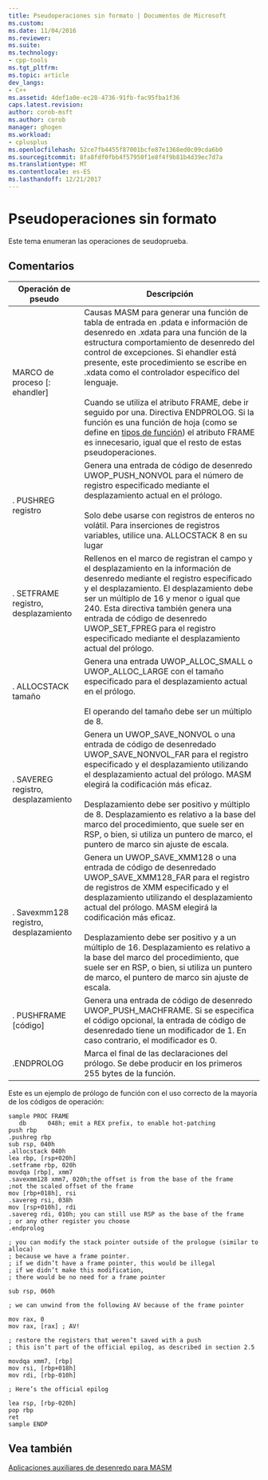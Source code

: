 ```yaml
---
title: Pseudoperaciones sin formato | Documentos de Microsoft
ms.custom: 
ms.date: 11/04/2016
ms.reviewer: 
ms.suite: 
ms.technology:
- cpp-tools
ms.tgt_pltfrm: 
ms.topic: article
dev_langs:
- C++
ms.assetid: 4def1a0e-ec28-4736-91fb-fac95fba1f36
caps.latest.revision: 
author: corob-msft
ms.author: corob
manager: ghogen
ms.workload:
- cplusplus
ms.openlocfilehash: 52ce7fb4455f87001bcfe87e1368ed0c09cda6b0
ms.sourcegitcommit: 8fa8fdf0fbb4f57950f1e8f4f9b81b4d39ec7d7a
ms.translationtype: MT
ms.contentlocale: es-ES
ms.lasthandoff: 12/21/2017
---
```

# <a name="raw-pseudo-operations"></a>Pseudoperaciones sin formato
Este tema enumeran las operaciones de seudoprueba.  
  
## <a name="remarks"></a>Comentarios  
  
|Operación de pseudo|Descripción|  
|----------------------|-----------------|  
|MARCO de proceso [: ehandler]|Causas MASM para generar una función de tabla de entrada en .pdata e información de desenredo en .xdata para una función de la estructura comportamiento de desenredo del control de excepciones.  Si ehandler está presente, este procedimiento se escribe en .xdata como el controlador específico del lenguaje.<br /><br /> Cuando se utiliza el atributo FRAME, debe ir seguido por una. Directiva ENDPROLOG.  Si la función es una función de hoja (como se define en [tipos de función](../build/function-types.md)) el atributo FRAME es innecesario, igual que el resto de estas pseudoperaciones.|  
|. PUSHREG registro|Genera una entrada de código de desenredo UWOP_PUSH_NONVOL para el número de registro especificado mediante el desplazamiento actual en el prólogo.<br /><br /> Solo debe usarse con registros de enteros no volátil.  Para inserciones de registros variables, utilice una. ALLOCSTACK 8 en su lugar|  
|. SETFRAME registro, desplazamiento|Rellenos en el marco de registran el campo y el desplazamiento en la información de desenredo mediante el registro especificado y el desplazamiento. El desplazamiento debe ser un múltiplo de 16 y menor o igual que 240. Esta directiva también genera una entrada de código de desenredo UWOP_SET_FPREG para el registro especificado mediante el desplazamiento actual del prólogo.|  
|. ALLOCSTACK tamaño|Genera una entrada UWOP_ALLOC_SMALL o UWOP_ALLOC_LARGE con el tamaño especificado para el desplazamiento actual en el prólogo.<br /><br /> El operando del tamaño debe ser un múltiplo de 8.|  
|. SAVEREG registro, desplazamiento|Genera un UWOP_SAVE_NONVOL o una entrada de código de desenredado UWOP_SAVE_NONVOL_FAR para el registro especificado y el desplazamiento utilizando el desplazamiento actual del prólogo. MASM elegirá la codificación más eficaz.<br /><br /> Desplazamiento debe ser positivo y múltiplo de 8.  Desplazamiento es relativo a la base del marco del procedimiento, que suele ser en RSP, o bien, si utiliza un puntero de marco, el puntero de marco sin ajuste de escala.|  
|. Savexmm128 registro, desplazamiento|Genera un UWOP_SAVE_XMM128 o una entrada de código de desenredado UWOP_SAVE_XMM128_FAR para el registro de registros de XMM especificado y el desplazamiento utilizando el desplazamiento actual del prólogo. MASM elegirá la codificación más eficaz.<br /><br /> Desplazamiento debe ser positivo y a un múltiplo de 16.  Desplazamiento es relativo a la base del marco del procedimiento, que suele ser en RSP, o bien, si utiliza un puntero de marco, el puntero de marco sin ajuste de escala.|  
|. PUSHFRAME [código]|Genera una entrada de código de desenredo UWOP_PUSH_MACHFRAME. Si se especifica el código opcional, la entrada de código de desenredado tiene un modificador de 1. En caso contrario, el modificador es 0.|  
|.ENDPROLOG|Marca el final de las declaraciones del prólogo.  Se debe producir en los primeros 255 bytes de la función.|  
  
 Este es un ejemplo de prólogo de función con el uso correcto de la mayoría de los códigos de operación:  
  
```  
sample PROC FRAME     
   db      048h; emit a REX prefix, to enable hot-patching  
push rbp  
.pushreg rbp  
sub rsp, 040h  
.allocstack 040h     
lea rbp, [rsp+020h]  
.setframe rbp, 020h  
movdqa [rbp], xmm7  
.savexmm128 xmm7, 020h;the offset is from the base of the frame  
;not the scaled offset of the frame  
mov [rbp+018h], rsi  
.savereg rsi, 038h  
mov [rsp+010h], rdi  
.savereg rdi, 010h; you can still use RSP as the base of the frame  
; or any other register you choose  
.endprolog  
  
; you can modify the stack pointer outside of the prologue (similar to alloca)  
; because we have a frame pointer.  
; if we didn’t have a frame pointer, this would be illegal  
; if we didn’t make this modification,  
; there would be no need for a frame pointer  
  
sub rsp, 060h  
  
; we can unwind from the following AV because of the frame pointer  
  
mov rax, 0  
mov rax, [rax] ; AV!  
  
; restore the registers that weren’t saved with a push  
; this isn’t part of the official epilog, as described in section 2.5  
  
movdqa xmm7, [rbp]  
mov rsi, [rbp+018h]  
mov rdi, [rbp-010h]  
  
; Here’s the official epilog  
  
lea rsp, [rbp-020h]  
pop rbp  
ret  
sample ENDP  
```  
  
## <a name="see-also"></a>Vea también  
 [Aplicaciones auxiliares de desenredo para MASM](../build/unwind-helpers-for-masm.md)